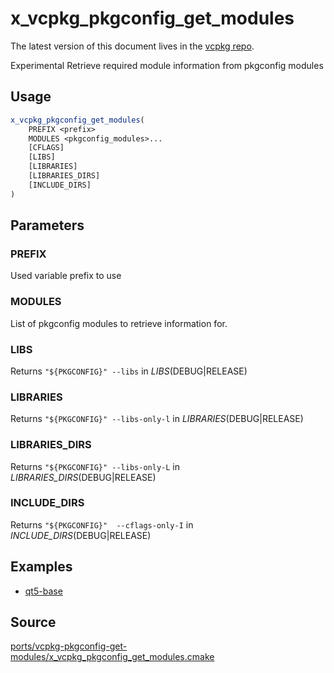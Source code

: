 # x_vcpkg_pkgconfig_get_modules

The latest version of this document lives in the [vcpkg repo](https://github.com/Microsoft/vcpkg/blob/master/docs/maintainers/ports/vcpkg-pkgconfig-get-modules/x_vcpkg_pkgconfig_get_modules.md).

Experimental
Retrieve required module information from pkgconfig modules

## Usage
```cmake
x_vcpkg_pkgconfig_get_modules(
    PREFIX <prefix>
    MODULES <pkgconfig_modules>...
    [CFLAGS]
    [LIBS]
    [LIBRARIES]
    [LIBRARIES_DIRS]
    [INCLUDE_DIRS]
)
```
## Parameters

### PREFIX
Used variable prefix to use

### MODULES
List of pkgconfig modules to retrieve information for.

### LIBS
Returns `"${PKGCONFIG}" --libs` in <prefix>_LIBS_(DEBUG|RELEASE)

### LIBRARIES
Returns `"${PKGCONFIG}" --libs-only-l` in <prefix>_LIBRARIES_(DEBUG|RELEASE)

### LIBRARIES_DIRS
Returns `"${PKGCONFIG}" --libs-only-L` in <prefix>_LIBRARIES_DIRS_(DEBUG|RELEASE)

### INCLUDE_DIRS
Returns `"${PKGCONFIG}"  --cflags-only-I` in <prefix>_INCLUDE_DIRS_(DEBUG|RELEASE)

## Examples

* [qt5-base](https://github.com/microsoft/vcpkg/blob/master/ports/qt5-base/portfile.cmake)

## Source
[ports/vcpkg-pkgconfig-get-modules/x\_vcpkg\_pkgconfig\_get\_modules.cmake](https://github.com/Microsoft/vcpkg/blob/master/ports/vcpkg-pkgconfig-get-modules/x_vcpkg_pkgconfig_get_modules.cmake)
